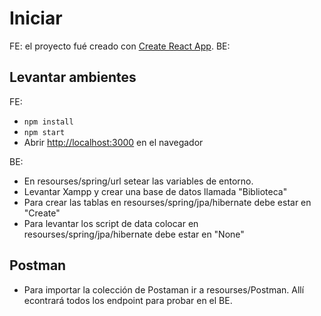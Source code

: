 # Iniciar

FE: el proyecto fué creado con [Create React App](https://github.com/facebook/create-react-app).
BE: 

## Levantar ambientes

FE: 
- `npm install`
- `npm start`
- Abrir [http://localhost:3000](http://localhost:3000) en el navegador

BE: 
- En resourses/spring/url setear las variables de entorno. 
- Levantar Xampp y crear una base de datos llamada "Biblioteca"
- Para crear las tablas en resourses/spring/jpa/hibernate debe estar en "Create"
- Para levantar los script de data colocar en resourses/spring/jpa/hibernate debe estar en "None"

## Postman
- Para importar la colección de Postaman ir a resourses/Postman. Allí econtrará todos los endpoint para probar en el BE.







